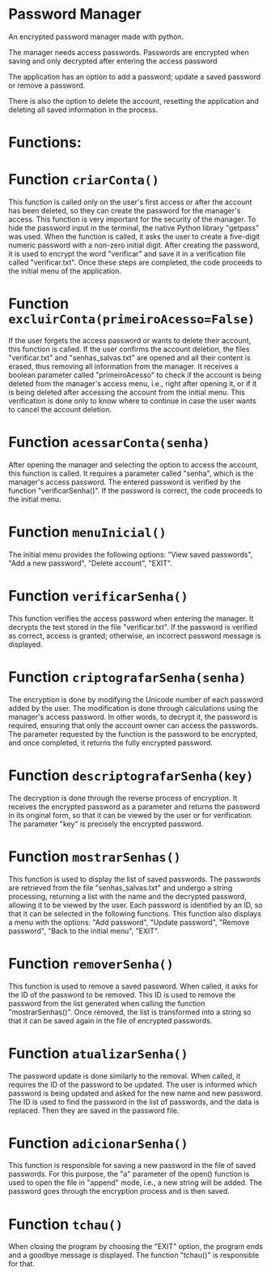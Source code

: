 # Password Manager
 
 An encrypted password manager made with python.

The manager needs access passwords.
Passwords are encrypted when saving and only decrypted after entering the access password

The application has an option to add a password; update a saved password or remove a password.

There is also the option to delete the account, resetting the application and deleting all saved information in the process.

#
# Functions:

# Function `criarConta()`

This function is called only on the user's first access or after the account has been deleted, so they can create the password for the manager's access. This function is very important for the security of the manager. To hide the password input in the terminal, the native Python library "getpass" was used. When the function is called, it asks the user to create a five-digit numeric password with a non-zero initial digit. After creating the password, it is used to encrypt the word "verificar" and save it in a verification file called "verificar.txt". Once these steps are completed, the code proceeds to the initial menu of the application.


# Function `excluirConta(primeiroAcesso=False)`

If the user forgets the access password or wants to delete their account, this function is called. If the user confirms the account deletion, the files "verificar.txt" and "senhas_salvas.txt" are opened and all their content is erased, thus removing all information from the manager. It receives a boolean parameter called "primeiroAcesso" to check if the account is being deleted from the manager's access menu, i.e., right after opening it, or if it is being deleted after accessing the account from the initial menu. This verification is done only to know where to continue in case the user wants to cancel the account deletion.


# Function `acessarConta(senha)`

After opening the manager and selecting the option to access the account, this function is called. It requires a parameter called "senha", which is the manager's access password. The entered password is verified by the function "verificarSenha()". If the password is correct, the code proceeds to the initial menu.


# Function `menuInicial()`

The initial menu provides the following options: "View saved passwords", "Add a new password", "Delete account", "EXIT".


# Function `verificarSenha()`

This function verifies the access password when entering the manager. It decrypts the text stored in the file "verificar.txt". If the password is verified as correct, access is granted; otherwise, an incorrect password message is displayed.


# Function `criptografarSenha(senha)`

The encryption is done by modifying the Unicode number of each password added by the user. The modification is done through calculations using the manager's access password. In other words, to decrypt it, the password is required, ensuring that only the account owner can access the passwords. The parameter requested by the function is the password to be encrypted, and once completed, it returns the fully encrypted password.


# Function `descriptografarSenha(key)`

The decryption is done through the reverse process of encryption. It receives the encrypted password as a parameter and returns the password in its original form, so that it can be viewed by the user or for verification. The parameter "key" is precisely the encrypted password.


# Function `mostrarSenhas()`

This function is used to display the list of saved passwords. The passwords are retrieved from the file "senhas_salvas.txt" and undergo a string processing, returning a list with the name and the decrypted password, allowing it to be viewed by the user. Each password is identified by an ID, so that it can be selected in the following functions. This function also displays a menu with the options: "Add password", "Update password", "Remove password", "Back to the initial menu", "EXIT".


# Function `removerSenha()`

This function is used to remove a saved password. When called, it asks for the ID of the password to be removed. This ID is used to remove the password from the list generated when calling the function "mostrarSenhas()". Once removed, the list is transformed into a string so that it can be saved again in the file of encrypted passwords.


# Function `atualizarSenha()`

The password update is done similarly to the removal. When called, it requires the ID of the password to be updated. The user is informed which password is being updated and asked for the new name and new password. The ID is used to find the password in the list of passwords, and the data is replaced. Then they are saved in the password file.


# Function `adicionarSenha()`

This function is responsible for saving a new password in the file of saved passwords. For this purpose, the "a" parameter of the open() function is used to open the file in "append" mode, i.e., a new string will be added. The password goes through the encryption process and is then saved.


# Function `tchau()`
When closing the program by choosing the "EXIT" option, the program ends and a goodbye message is displayed. The function "tchau()" is responsible for that.
